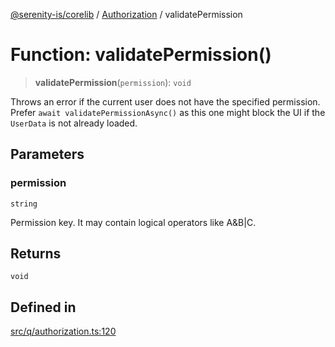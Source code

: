 [@serenity-is/corelib](../../../README.md) / [Authorization](../README.md) / validatePermission

# Function: validatePermission()

> **validatePermission**(`permission`): `void`

Throws an error if the current user does not have the specified permission. 
Prefer `await validatePermissionAsync()` as this one might block the UI if the `UserData`
is not already loaded.

## Parameters

### permission

`string`

Permission key. It may contain logical operators like A&B|C.

## Returns

`void`

## Defined in

[src/q/authorization.ts:120](https://github.com/serenity-is/serenity/blob/master/packages/corelib/src/q/authorization.ts#L120)
